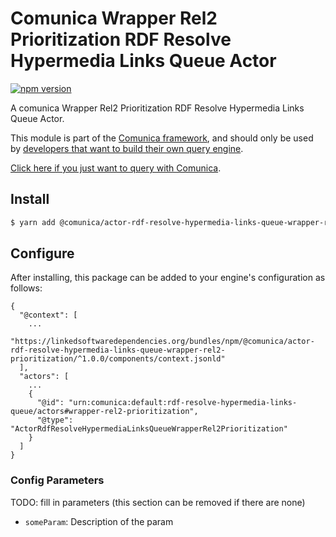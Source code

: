 # Comunica Wrapper Rel2 Prioritization RDF Resolve Hypermedia Links Queue Actor

[![npm version](https://badge.fury.io/js/%40comunica%2Factor-rdf-resolve-hypermedia-links-queue-wrapper-rel2-prioritization.svg)](https://www.npmjs.com/package/@comunica/actor-rdf-resolve-hypermedia-links-queue-wrapper-rel2-prioritization)

A comunica Wrapper Rel2 Prioritization RDF Resolve Hypermedia Links Queue Actor.

This module is part of the [Comunica framework](https://github.com/comunica/comunica),
and should only be used by [developers that want to build their own query engine](https://comunica.dev/docs/modify/).

[Click here if you just want to query with Comunica](https://comunica.dev/docs/query/).

## Install

```bash
$ yarn add @comunica/actor-rdf-resolve-hypermedia-links-queue-wrapper-rel2-prioritization
```

## Configure

After installing, this package can be added to your engine's configuration as follows:
```text
{
  "@context": [
    ...
    "https://linkedsoftwaredependencies.org/bundles/npm/@comunica/actor-rdf-resolve-hypermedia-links-queue-wrapper-rel2-prioritization/^1.0.0/components/context.jsonld"  
  ],
  "actors": [
    ...
    {
      "@id": "urn:comunica:default:rdf-resolve-hypermedia-links-queue/actors#wrapper-rel2-prioritization",
      "@type": "ActorRdfResolveHypermediaLinksQueueWrapperRel2Prioritization"
    }
  ]
}
```

### Config Parameters

TODO: fill in parameters (this section can be removed if there are none)

* `someParam`: Description of the param
